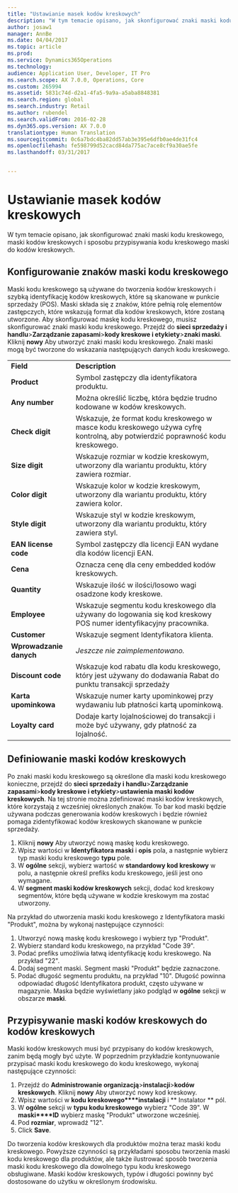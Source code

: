 ```yaml
---
title: "Ustawianie masek kodów kreskowych"
description: "W tym temacie opisano, jak skonfigurować znaki maski kodu kreskowego, maski kodów kreskowych i sposobu przypisywania kodu kreskowego maski do kodów kreskowych."
author: josaw1
manager: AnnBe
ms.date: 04/04/2017
ms.topic: article
ms.prod: 
ms.service: Dynamics365Operations
ms.technology: 
audience: Application User, Developer, IT Pro
ms.search.scope: AX 7.0.0, Operations, Core
ms.custom: 265994
ms.assetid: 5831c74d-d2a1-4fa5-9a9a-a5aba8848381
ms.search.region: global
ms.search.industry: Retail
ms.author: rubendel
ms.search.validFrom: 2016-02-28
ms.dyn365.ops.version: AX 7.0.0
translationtype: Human Translation
ms.sourcegitcommit: 0c6a7bdc4ba82dd57ab3e395e6dfb0ae4de31fc4
ms.openlocfilehash: fe598799d52cacd84da775ac7ace8cf9a30ae5fe
ms.lasthandoff: 03/31/2017


---
```


# <a name="set-up-bar-code-masks"></a>Ustawianie masek kodów kreskowych

W tym temacie opisano, jak skonfigurować znaki maski kodu kreskowego, maski kodów kreskowych i sposobu przypisywania kodu kreskowego maski do kodów kreskowych.

<a name="set-up-bar-code-mask-characters"></a>Konfigurowanie znaków maski kodu kreskowego
-------------------------------

Maski kodu kreskowego są używane do tworzenia kodów kreskowych i szybką identyfikację kodów kreskowych, które są skanowane w punkcie sprzedaży (POS). Maski składa się z znaków, które pełnią rolę elementów zastępczych, które wskazują format dla kodów kreskowych, które zostaną utworzone. Aby skonfigurować maskę kodu kreskowego, musisz skonfigurować znaki maski kodu kreskowego. Przejdź do **sieci sprzedaży i handlu**&gt;**Zarządzanie zapasami**&gt;**kody kreskowe i etykiety**&gt;**znaki maski**. Kliknij **nowy** Aby utworzyć znaki maski kodu kreskowego. Znaki maski mogą być tworzone do wskazania następujących danych kodu kreskowego.

|                      |                                                                                                                 |
|----------------------|-----------------------------------------------------------------------------------------------------------------|
| **Field**            | **Description**                                                                                                 |
| **Product**          | Symbol zastępczy dla identyfikatora produktu.                                                                                     |
| **Any number**       | Można określić liczbę, która będzie trudno kodowane w kodów kreskowych.                                                  |
| **Check digit**      | Wskazuje, że format kodu kreskowego w masce kodu kreskowego używa cyfrę kontrolną, aby potwierdzić poprawność kodu kreskowego. |
| **Size digit**       | Wskazuje rozmiar w kodzie kreskowym, utworzony dla wariantu produktu, który zawiera rozmiar.                                 |
| **Color digit**      | Wskazuje kolor w kodzie kreskowym, utworzony dla wariantu produktu, który zawiera kolor.                               |
| **Style digit**      | Wskazuje styl w kodzie kreskowym, utworzony dla wariantu produktu, który zawiera styl.                             |
| **EAN license code** | Symbol zastępczy dla licencji EAN wydane dla kodów licencji EAN.                                                       |
| **Cena**            | Oznacza cenę dla ceny embedded kodów kreskowych.                                                                   |
| **Quantity**         | Wskazuje ilość w ilości/losowo wagi osadzone kody kreskowe.                                                |
| **Employee**         | Wskazuje segmentu kodu kreskowego dla używany do logowania się kod kreskowy POS numer identyfikacyjny pracownika.                                  |
| **Customer**         | Wskazuje segment Identyfikatora klienta.                                                                                  |
| **Wprowadzanie danych**       | *Jeszcze nie zaimplementowano.*                                                                                          |
| **Discount code**    | Wskazuje kod rabatu dla kodu kreskowego, który jest używany do dodawania Rabat do punktu transakcji sprzedaży             |
| **Karta upominkowa**        | Wskazuje numer karty upominkowej przy wydawaniu lub płatności kartą upominkową.                                               |
| **Loyalty card**     | Dodaje karty lojalnościowej do transakcji i może być używany, gdy płatność za lojalność.                             |

## <a name="define-bar-code-masks"></a>Definiowanie maski kodów kreskowych
Po znaki maski kodu kreskowego są określone dla maski kodu kreskowego konieczne, przejdź do **sieci sprzedaży i handlu**&gt;**Zarządzanie zapasami**&gt;**kody kreskowe i etykiety**&gt;**ustawienia maski kodów kreskowych**. Na tej stronie można zdefiniować maski kodów kreskowych, które korzystają z wcześniej określonych znaków. To bar kod maski będzie używana podczas generowania kodów kreskowych i będzie również pomaga zidentyfikować kodów kreskowych skanowane w punkcie sprzedaży.

1.  Kliknij **nowy** Aby utworzyć nową maskę kodu kreskowego.
2.  Wpisz wartości w **Identyfikatora maski** i **opis** pola, a następnie wybierz typ maski kodu kreskowego **typu** pole.
3.  W **ogólne** sekcji, wybierz wartość w **standardowy kod kreskowy** w polu, a następnie określ prefiks kodu kreskowego, jeśli jest ono wymagane.
4.  W **segment maski kodów kreskowych** sekcji, dodać kod kreskowy segmentów, które będą używane w kodzie kreskowym ma zostać utworzony.

Na przykład do utworzenia maski kodu kreskowego z Identyfikatora maski "Produkt", można by wykonaj następujące czynności:

1.  Utworzyć nową maskę kodu kreskowego i wybierz typ "Produkt".
2.  Wybierz standard kodu kreskowego, na przykład "Code 39".
3.  Podać prefiks umożliwia łatwą identyfikację kodu kreskowego. Na przykład "22".
4.  Dodaj segment maski. Segment maski "Produkt" będzie zaznaczone.
5.  Podać długość segmentu produktu, na przykład "10". Długość powinna odpowiadać długość Identyfikatora produkt, często używane w magazynie. Maska będzie wyświetlany jako podgląd w **ogólne** sekcji w obszarze **maski**.

## <a name="assign-bar-code-masks-to-bar-codes"></a>Przypisywanie maski kodów kreskowych do kodów kreskowych
Maski kodów kreskowych musi być przypisany do kodów kreskowych, zanim będą mogły być użyte. W poprzednim przykładzie kontynuowanie przypisać maski kodu kreskowego do kodu kreskowego, wykonaj następujące czynności:

1.  Przejdź do **Administrowanie organizacją**&gt;**instalacji**&gt;**kodów kreskowych**. Kliknij **nowy** Aby utworzyć nowy kod kreskowy.
2.  Wpisz wartości w **kodu kreskowego****instalacji** i ** Instalator ** pól.
3.  W **ogólne** sekcji w **typu kodu kreskowego** wybierz "Code 39". W **maski****ID** wybierz maskę "Produkt" utworzone wcześniej.
4.  Pod **rozmiar**, wprowadź "12".
5.  Click **Save**.

Do tworzenia kodów kreskowych dla produktów można teraz maski kodu kreskowego. Powyższe czynności są przykładami sposobu tworzenia maski kodu kreskowego dla produktów, ale także ilustrować sposób tworzenia maski kodu kreskowego dla dowolnego typu kodu kreskowego obsługiwane. Maski kodów kreskowych, typów i długości powinny być dostosowane do użytku w określonym środowisku.


